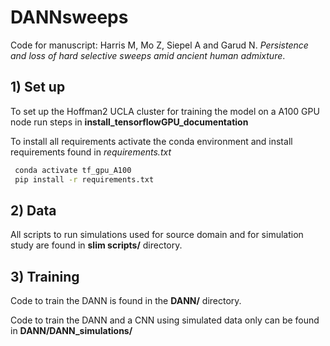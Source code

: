 # DANNsweeps

Code for manuscript: Harris M, Mo Z, Siepel A and Garud N. _Persistence and loss of hard selective sweeps amid ancient human admixture_.

## 1) Set up
To set up the Hoffman2 UCLA cluster for training the model on a A100 GPU node run steps in **install_tensorflowGPU_documentation**

To install all requirements activate the conda environment and install requirements found in _requirements.txt_

```bash
 conda activate tf_gpu_A100
 pip install -r requirements.txt
```

## 2) Data
All scripts to run simulations used for source domain and for simulation study are found in **slim scripts/** directory.

## 3) Training
Code to train the DANN is found in the **DANN/** directory.

Code to train the DANN and a CNN using simulated data only can be found in **DANN/DANN_simulations/** 

